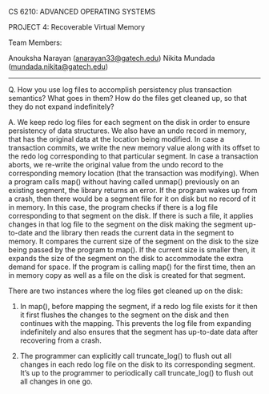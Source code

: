 ﻿CS 6210: ADVANCED OPERATING SYSTEMS






PROJECT 4: Recoverable Virtual Memory










Team Members:


Anouksha Narayan (anarayan33@gatech.edu)
Nikita Mundada (mundada.nikita@gatech.edu)






________________


Q. How you use log files to accomplish persistency plus transaction semantics? What goes in them? How do the files get cleaned up, so that they do not expand indefinitely?


A. We keep redo log files for each segment on the disk in order to ensure persistency of data structures. We also have an undo record in memory,  that has the original data at the location being modified. In case a transaction commits, we write the new memory value along  with its offset to the redo log corresponding to that particular segment. In case a transaction aborts, we re-write the  original value from the undo record to the corresponding memory location (that the transaction was modifying). When a program calls map() without having called unmap() previously on an existing  segment, the library returns an error.   If the program wakes up from a crash, then there would be a segment file for it on disk but no record of it in memory. In this case, the program checks if there is a log file corresponding to that segment on the disk. If there is such a file, it applies  changes in that log file to the segment on the disk making the segment up-to-date and the library then reads the current data in  the segment to memory. It compares the current size of the segment on the disk to the size being passed by the program to map(). If the current size is smaller then, it expands the size of the segment on the disk to accommodate the extra demand for space. If the program is calling map() for the first time, then an in memory copy as well as a file on the disk is created for that segment.


There are two instances where the log files get cleaned up on the disk:


1. In map(), before mapping the segment, if a redo log file exists for it then it first flushes the changes to the segment on the disk and then continues with the mapping. This prevents the log file from expanding indefinitely and also ensures that the segment has up-to-date data after recovering from a crash.


2. The programmer can explicitly call truncate_log() to flush out all changes in each redo log file on the disk to its corresponding segment. It’s up to the programmer to periodically call truncate_log() to flush out all changes in one go.
